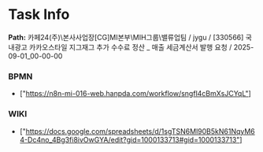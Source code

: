 # Task Info

**Path:** 카페24(주)\본사사업장\[CG]MI본부\MIH그룹\밸류업팀 / jygu / [330566] 국내광고 카카오스타일 지그재그 추가 수수료 정산 _ 매출 세금계산서 발행 요청 / 2025-09-01_00-00-00

### BPMN
- ["https://n8n-mi-016-web.hanpda.com/workflow/sngfl4cBmXsJCYqL"]

### WIKI
- ["https://docs.google.com/spreadsheets/d/1sgTSN6Ml90B5kN61NqyM64-Dc4no_4Bg3fi8ivOwGYA/edit?gid=1000133713#gid=1000133713"]

